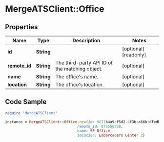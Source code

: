 # MergeATSClient::Office

## Properties

Name | Type | Description | Notes
------------ | ------------- | ------------- | -------------
**id** | **String** |  | [optional] [readonly] 
**remote_id** | **String** | The third-party API ID of the matching object. | [optional] 
**name** | **String** | The office&#39;s name. | [optional] 
**location** | **String** | The office&#39;s location. | [optional] 

## Code Sample

```ruby
require 'MergeATSClient'

instance = MergeATSClient::Office.new(id: 9871b4a9-f5d2-4f3b-a66b-dfedbed42c46,
                                 remote_id: 876556788,
                                 name: SF Office,
                                 location: Embarcadero Center 2)
```


